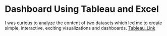 
# Dashboard Using Tableau and Excel

I was curious to analyze the content of two datasets which led me to create simple, interactive, exciting visualizations and dashboards.
[Tableau_Link](https://public.tableau.com/app/profile/safa8111)




